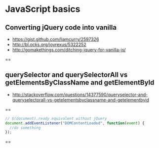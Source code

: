# JavaScript basics

## Converting jQuery code into vanilla
- https://gist.github.com/liamcurry/2597326
- http://bl.ocks.org/joyrexus/5322252
- http://gomakethings.com/ditching-jquery-for-vanilla-js/

==

## querySelector and querySelectorAll vs getElementsByClassName and getElementById
- http://stackoverflow.com/questions/14377590/queryselector-and-queryselectorall-vs-getelementsbyclassname-and-getelementbyid

==

```javascript
// $(document).ready equivalent without jQuery
document.addEventListener("DOMContentLoaded", function(event) { 
  //do something
});
```

==

